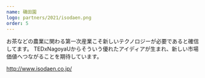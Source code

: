 ```yaml
---
name: 磯田園
logo: partners/2021/isodaen.png
order: 5
---
```

お茶などの農業に関わる第一次産業こそ新しいテクノロジーが必要であると確信してます。 
TEDxNagoyaUからそういう優れたアイディアが生まれ、新しい市場価値へつながることを期待しています。

http://www.isodaen.co.jp/

